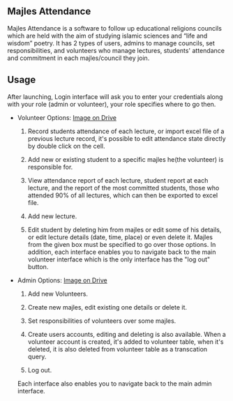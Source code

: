 ## Majles Attendance
   Majles Attendance is a software to follow up educational religions councils which are held with the aim of studying islamic sciences and “life and wisdom” poetry.
   It has 2 types of users, admins to manage councils, set responsibilities, and volunteers who manage lectures, students' attendance and commitment in each majles/council they join.    
    
## Usage
   After launching, Login interface will ask you to enter your credentials along with your role (admin or volunteer), your role specifies where to go then.
   
   * Volunteer Options:
      [Image on Drive](https://drive.google.com/open?id=1_VzDsGVtiPytST7hRzhLmzFJ4neZM3hm)
        1. Record students attendance of each lecture, or import excel file of a previous lecture record, it's possible to edit attendance state directly by double click on the cell.
	      
        2. Add new or existing student to a specific majles he(the volunteer) is responsible for.
	      
        3. View attendance report of each lecture, student report at each lecture, and the report of the most committed students, those who attended 90% of all lectures, which can then be exported to excel file.
	      
        4. Add new lecture.
	      
        5. Edit student by deleting him from majles or edit some of his details,
  	      or edit lecture details (date, time, place) or even delete it. 
      Majles from the given box must be specified to go over those options. In addition, each interface enables you to navigate back to the main volunteer interface which is the only interface has the "log out" button.
      
      
   * Admin Options:
      [Image on Drive](https://drive.google.com/open?id=19S95lTRz5toGrwzZFCzNCR6whdRR2RMZ)
        
        1. Add new Volunteers.
        
        2. Create new majles, edit existing one details or delete it.
	      
        3. Set responsibilities of volunteers over some majles.
	      
        4. Create users accounts, editing and deleting is also available. When a volunteer account is created, it's added to volunteer table, when it's deleted, it is also deleted from volunteer table as a transcation query.
	      
        5. Log out.
        
        Each interface also enables you to navigate back to the main admin interface.

    


